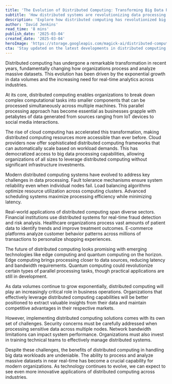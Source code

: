 ```yaml
---
title: 'The Evolution of Distributed Computing: Transforming Big Data Processing'
subtitle: 'How distributed systems are revolutionizing data processing at scale'
description: 'Explore how distributed computing has revolutionized big data processing, enabling organizations to handle massive datasets efficiently. Learn about key developments in parallel processing, cloud computing integration, and real-world applications across industries.'
author: 'David Jenkins'
read_time: '8 mins'
publish_date: '2025-03-04'
created_date: '2025-03-04'
heroImage: 'https://storage.googleapis.com/magick-ai/distributed-computing-network.jpg'
cta: 'Stay updated on the latest developments in distributed computing and big data processing by following us on LinkedIn. Join our community of technology professionals and industry experts!'
---
```


Distributed computing has undergone a remarkable transformation in recent years, fundamentally changing how organizations process and analyze massive datasets. This evolution has been driven by the exponential growth in data volumes and the increasing need for real-time analytics across industries.

At its core, distributed computing enables organizations to break down complex computational tasks into smaller components that can be processed simultaneously across multiple machines. This parallel processing approach has become essential as businesses grapple with petabytes of data generated from sources ranging from IoT devices to social media interactions.

The rise of cloud computing has accelerated this transformation, making distributed computing resources more accessible than ever before. Cloud providers now offer sophisticated distributed computing frameworks that can automatically scale based on workload demands. This has democratized access to big data processing capabilities, allowing organizations of all sizes to leverage distributed computing without significant infrastructure investments.

Modern distributed computing systems have evolved to address key challenges in data processing. Fault tolerance mechanisms ensure system reliability even when individual nodes fail. Load balancing algorithms optimize resource utilization across computing clusters. Advanced scheduling systems maximize processing efficiency while minimizing latency.

Real-world applications of distributed computing span diverse sectors. Financial institutions use distributed systems for real-time fraud detection and risk analysis. Healthcare organizations process vast amounts of patient data to identify trends and improve treatment outcomes. E-commerce platforms analyze customer behavior patterns across millions of transactions to personalize shopping experiences.

The future of distributed computing looks promising with emerging technologies like edge computing and quantum computing on the horizon. Edge computing brings processing closer to data sources, reducing latency and bandwidth requirements. Quantum computing could revolutionize certain types of parallel processing tasks, though practical applications are still in development.

As data volumes continue to grow exponentially, distributed computing will play an increasingly critical role in business operations. Organizations that effectively leverage distributed computing capabilities will be better positioned to extract valuable insights from their data and maintain competitive advantages in their respective markets.

However, implementing distributed computing solutions comes with its own set of challenges. Security concerns must be carefully addressed when processing sensitive data across multiple nodes. Network bandwidth limitations can impact system performance. Organizations must also invest in training technical teams to effectively manage distributed systems.

Despite these challenges, the benefits of distributed computing in handling big data workloads are undeniable. The ability to process and analyze massive datasets in near real-time has become a crucial capability for modern organizations. As technology continues to evolve, we can expect to see even more innovative applications of distributed computing across industries.